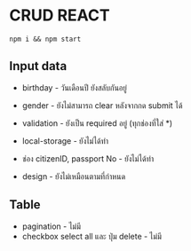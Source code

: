 # CRUD REACT

```
npm i && npm start
```

## Input data 
- birthday - วันเดือนปี ยังสลับกันอยู่
- gender - ยังไม่สามารถ clear หลังจากกด submit ได้
- validation - ยังเป็น required อยู่ (ทุกช่องที่ใส่ *)
- local-storage - ยังไม่ได้ทำ
- ช่อง citizenID, passport No - ยังไม่ได้ทำ

- design - ยังไม่เหมือนตามที่กำหนด

## Table
- pagination - ไม่มี
- checkbox select all และ ปุ่ม delete - ไม่มี
